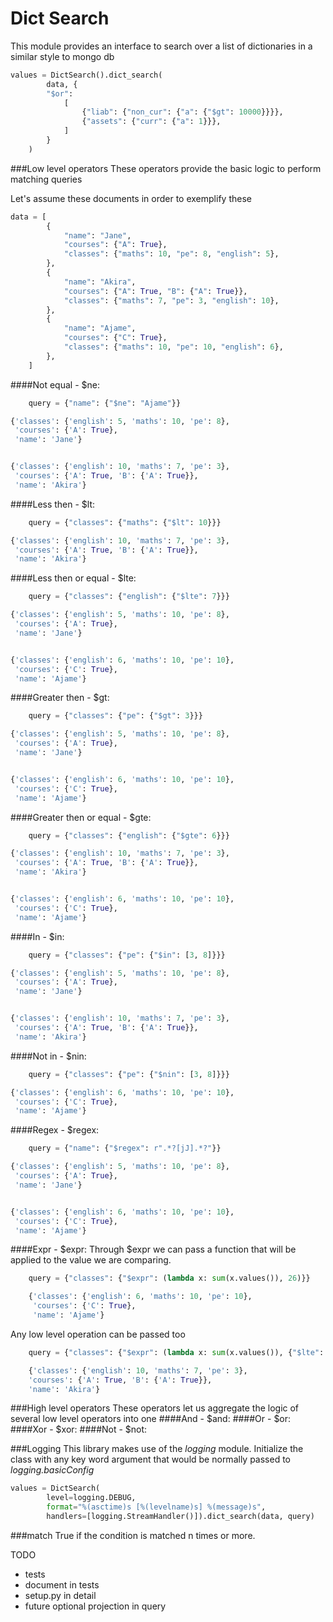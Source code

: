 # Dict Search
This module provides an interface to search over a list of dictionaries in a
similar style to mongo db

```python  
values = DictSearch().dict_search(
        data, {
        "$or": 
            [
                {"liab": {"non_cur": {"a": {"$gt": 10000}}}}, 
                {"assets": {"curr": {"a": 1}}},
            ]
        }
    )
```
###Low level operators
These operators provide the basic logic to perform matching queries

Let's assume these documents in order to exemplify these 
````python
data = [
        {
            "name": "Jane",
            "courses": {"A": True},
            "classes": {"maths": 10, "pe": 8, "english": 5},
        },
        {
            "name": "Akira",
            "courses": {"A": True, "B": {"A": True}},
            "classes": {"maths": 7, "pe": 3, "english": 10},
        },
        {
            "name": "Ajame",
            "courses": {"C": True},
            "classes": {"maths": 10, "pe": 10, "english": 6},
        },
    ]
````


####Not equal - $ne:

````python 
    query = {"name": {"$ne": "Ajame"}}
````
````python
{'classes': {'english': 5, 'maths': 10, 'pe': 8},
 'courses': {'A': True},
 'name': 'Jane'}


{'classes': {'english': 10, 'maths': 7, 'pe': 3},
 'courses': {'A': True, 'B': {'A': True}},
 'name': 'Akira'}
````
    
####Less then - $lt:
````python 
    query = {"classes": {"maths": {"$lt": 10}}}
````
````python
{'classes': {'english': 10, 'maths': 7, 'pe': 3},
 'courses': {'A': True, 'B': {'A': True}},
 'name': 'Akira'}
````
    
####Less then or equal - $lte:
````python 
    query = {"classes": {"english": {"$lte": 7}}}
````
````python
{'classes': {'english': 5, 'maths': 10, 'pe': 8},
 'courses': {'A': True},
 'name': 'Jane'}


{'classes': {'english': 6, 'maths': 10, 'pe': 10},
 'courses': {'C': True},
 'name': 'Ajame'}
````
####Greater then - $gt:
````python 
    query = {"classes": {"pe": {"$gt": 3}}}
````
````python
{'classes': {'english': 5, 'maths': 10, 'pe': 8},
 'courses': {'A': True},
 'name': 'Jane'}


{'classes': {'english': 6, 'maths': 10, 'pe': 10},
 'courses': {'C': True},
 'name': 'Ajame'}
````
####Greater then or equal - $gte:
````python 
    query = {"classes": {"english": {"$gte": 6}}}
````
````python
{'classes': {'english': 10, 'maths': 7, 'pe': 3},
 'courses': {'A': True, 'B': {'A': True}},
 'name': 'Akira'}


{'classes': {'english': 6, 'maths': 10, 'pe': 10},
 'courses': {'C': True},
 'name': 'Ajame'}

````
####In - $in:
````python 
    query = {"classes": {"pe": {"$in": [3, 8]}}}
````
````python
{'classes': {'english': 5, 'maths': 10, 'pe': 8},
 'courses': {'A': True},
 'name': 'Jane'}


{'classes': {'english': 10, 'maths': 7, 'pe': 3},
 'courses': {'A': True, 'B': {'A': True}},
 'name': 'Akira'}
````
####Not in - $nin:
````python 
    query = {"classes": {"pe": {"$nin": [3, 8]}}}
````
````python
{'classes': {'english': 6, 'maths': 10, 'pe': 10},
 'courses': {'C': True},
 'name': 'Ajame'}
````
####Regex - $regex:
````python 
    query = {"name": {"$regex": r".*?[jJ].*?"}}
````
````python
{'classes': {'english': 5, 'maths': 10, 'pe': 8},
 'courses': {'A': True},
 'name': 'Jane'}


{'classes': {'english': 6, 'maths': 10, 'pe': 10},
 'courses': {'C': True},
 'name': 'Ajame'}
````
####Expr - $expr:
Through $expr we can pass a function that will be applied to the value we are comparing.

````python 
    query = {"classes": {"$expr": (lambda x: sum(x.values()), 26)}}
````
````python
    {'classes': {'english': 6, 'maths': 10, 'pe': 10},
     'courses': {'C': True},
     'name': 'Ajame'}
````
Any low level operation can be passed too
````python 
    query = {"classes": {"$expr": (lambda x: sum(x.values()), {"$lte": 20})}}
````
````python
    {'classes': {'english': 10, 'maths': 7, 'pe': 3},
    'courses': {'A': True, 'B': {'A': True}},
    'name': 'Akira'}
````

###High level operators
These operators let us aggregate the logic of several low level operators into one
####And - $and:
####Or - $or:
####Xor - $xor:
####Not - $not:

###Logging
This library makes use of the *logging* module. Initialize the class with any
key word argument that would be normally passed to *logging.basicConfig*

```python  
values = DictSearch(
        level=logging.DEBUG,
        format="%(asctime)s [%(levelname)s] %(message)s",
        handlers=[logging.StreamHandler()]).dict_search(data, query)
```
###match
True if the condition is matched n times or more.

TODO
- tests
- document in tests
- setup.py in detail
- future optional projection in query